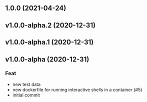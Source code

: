 ## 1.0.0 (2021-04-24)

## v1.0.0-alpha.2 (2020-12-31)

## v1.0.0-alpha.1 (2020-12-31)

## v1.0.0-alpha (2020-12-31)

### Feat

- new test data
- new dockerfile for running interactive shells in a container (#5)
- initial commit
